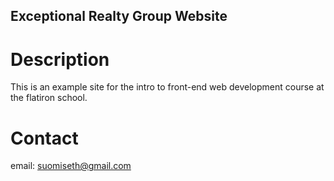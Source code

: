 Exceptional Realty Group Website
---

# Description

This is an example site for the intro to front-end web development course at the flatiron school.

# Contact

email: suomiseth@gmail.com